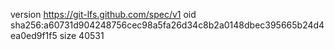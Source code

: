 version https://git-lfs.github.com/spec/v1
oid sha256:a60731d904248756cec98a5fa26d34c8b2a0148dbec395665b24d4ea0ed9f1f5
size 40531
